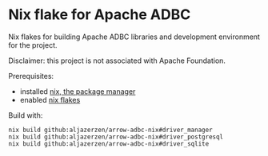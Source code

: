 # Nix flake for Apache ADBC

Nix flakes for building Apache ADBC libraries and development environment for the project.

Disclaimer: this project is not associated with Apache Foundation.

Prerequisites:

- installed [nix, the package manager](https://nixos.org/download)
- enabled [nix flakes](https://nixos.wiki/wiki/Flakes)

Build with:

```
nix build github:aljazerzen/arrow-adbc-nix#driver_manager
nix build github:aljazerzen/arrow-adbc-nix#driver_postgresql
nix build github:aljazerzen/arrow-adbc-nix#driver_sqlite
```
